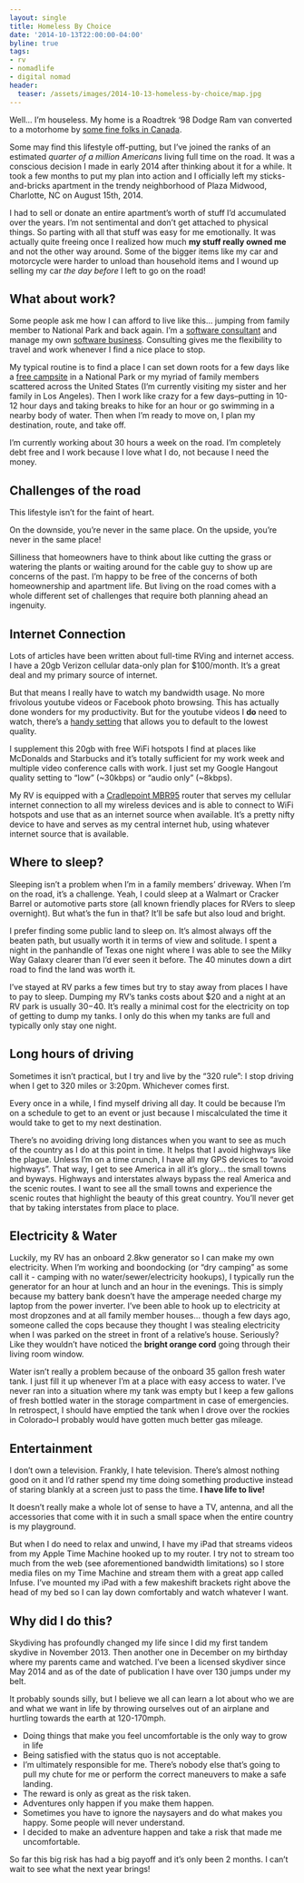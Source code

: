 ```yaml
---
layout: single
title: Homeless By Choice
date: '2014-10-13T22:00:00-04:00'
byline: true
tags:
- rv
- nomadlife
- digital nomad
header:
  teaser: /assets/images/2014-10-13-homeless-by-choice/map.jpg
---
```


Well... I’m houseless. My home is a Roadtrek ‘98 Dodge Ram van converted to a motorhome by [some fine folks in Canada](http://www.roadtrek.com/).

Some may find this lifestyle off-putting, but I’ve joined the ranks of an estimated *quarter of a million Americans* living full time on the road. It was a conscious decision I made in early 2014 after thinking about it for a while. It took a few months to put my plan into action and I officially left my sticks-and-bricks apartment in the trendy neighborhood of Plaza Midwood, Charlotte, NC on August 15th, 2014.

I had to sell or donate an entire apartment’s worth of stuff I’d accumulated over the years. I’m not sentimental and don’t get  attached to physical things. So parting with all that stuff was easy for me emotionally. It was actually quite freeing once I realized how much **my stuff really owned me** and not the other way around. Some of the bigger items like my car and motorcycle were harder to unload than household items and I wound up selling my car *the day before* I left to go on the road!

## What about work?

Some people ask me how I can afford to live like this... jumping from family member to National Park and back again. I’m a [software consultant](http://infinite.red) and manage my own [software business](http://otgapps.io). Consulting gives me the flexibility to travel and work whenever I find a nice place to stop.

My typical routine is to find a place I can set down roots for a few days like a [free campsite](http://www.freecampsites.net) in a National Park or my myriad of family members scattered across the United States (I’m currently visiting my sister and her family in Los Angeles). Then I work like crazy for a few days–putting in 10-12 hour days and taking breaks to hike for an hour or go swimming in a nearby body of water. Then when I’m ready to move on, I plan my destination, route, and take off.

I’m currently working about 30 hours a week on the road. I’m completely debt free and I work because I love what I do, not because I need the money.

## Challenges of the road

This lifestyle isn’t for the faint of heart.

On the downside, you’re never in the same place.
On the upside, you’re never in the same place!

Silliness that homeowners have to think about like cutting the grass or watering the plants or waiting around for the cable guy to show up are concerns of the past. I’m happy to be free of the concerns of both homeownership and apartment life. But living on the road comes with a whole different set of challenges that require both planning ahead an ingenuity.

## Internet Connection

Lots of articles have been written about full-time RVing and internet access. I have a 20gb Verizon cellular data-only plan for $100/month. It’s a great deal and my primary source of internet.

But that means I really have to watch my bandwidth usage. No more frivolous youtube videos or Facebook photo browsing. This has actually done wonders for my productivity. But for the youtube videos I **do** need to watch, there’s a [handy setting](https://support.google.com/youtube/answer/91449?hl=en) that allows you to default to the lowest quality.

I supplement this 20gb with free WiFi hotspots I find at places like McDonalds and Starbucks and it’s totally sufficient for my work week and multiple video conference calls with work. I just set my Google Hangout quality setting to “low” (~30kbps) or “audio only” (~8kbps).

My RV is equipped with a [Cradlepoint MBR95](https://cradlepoint.com/support/mbr95) router that serves my cellular internet connection to all my wireless devices and is able to connect to WiFi hotspots and use that as an internet source when available. It’s a pretty nifty device to have and serves as my central internet hub, using whatever internet source that is available.

## Where to sleep?

Sleeping isn’t a problem when I’m in a family members’ driveway. When I’m on the road, it’s a challenge. Yeah, I could sleep at a Walmart or Cracker Barrel or automotive parts store (all known friendly places for RVers to sleep overnight). But what’s the fun in that? It’ll be safe but also loud and bright.

I prefer finding some public land to sleep on. It’s almost always off the beaten path, but usually worth it in terms of view and solitude. I spent a night in the panhandle of Texas one night where I was able to see the Milky Way Galaxy clearer than I’d ever seen it before. The 40 minutes down a dirt road to find the land was worth it.

I’ve stayed at RV parks a few times but try to stay away from places I have to pay to sleep. Dumping my RV’s tanks costs about $20 and a night at an RV park is usually $30-$40. It’s really a minimal cost for the electricity on top of getting to dump my tanks. I only do this when my tanks are full and typically only stay one night.

## Long hours of driving

Sometimes it isn’t practical, but I try and live by the “320 rule”: I stop driving when I get to 320 miles or 3:20pm. Whichever comes first.

Every once in a while, I find myself driving all day. It could be because I’m on a schedule to get to an event or just because I miscalculated the time it would take to get to my next destination.

There’s no avoiding driving long distances when you want to see as much of the country as I do at this point in time. It helps that I avoid highways like the plague. Unless I’m on a time crunch, I have all my GPS devices to “avoid highways”. That way, I get to see America in all it’s glory... the small towns and byways. Highways and interstates always bypass the real America and the scenic routes. I want to see all the small towns and experience the scenic routes that highlight the beauty of this great country. You’ll never get that by taking interstates from place to place.

## Electricity & Water

Luckily, my RV has an onboard 2.8kw generator so I can make my own electricity. When I’m working and boondocking (or “dry camping” as some call it - camping with no water/sewer/electricity hookups), I typically run the generator for an hour at lunch and an hour in the evenings. This is simply because my battery bank doesn’t have the amperage needed charge my laptop from the power inverter. I’ve been able to hook up to electricity at most dropzones and at all family member houses... though a few days ago, someone called the cops because they thought I was stealing electricity when I was parked on the street in front of a relative’s house. Seriously? Like they wouldn’t have noticed the **bright orange cord** going through their living room window.

Water isn’t really a problem because of the onboard 35 gallon fresh water tank. I just fill it up whenever I’m at a place with easy access to water. I’ve never ran into a situation where my tank was empty but I keep a few gallons of fresh bottled water in the storage compartment in case of emergencies. In retrospect, I should have emptied the tank when I drove over the rockies in Colorado–I probably would have gotten much better gas mileage.

## Entertainment

I don’t own a television. Frankly, I hate television. There’s almost nothing good on it and I’d rather spend my time doing something productive instead of staring blankly at a screen just to pass the time. **I have life to live!**

It doesn’t really make a whole lot of sense to have a TV,  antenna, and all the accessories that come with it in such a small space when the entire country is my playground.

But when I do need to relax and unwind, I have my iPad that streams videos from my Apple Time Machine hooked up to my router. I try not to stream too much from the web (see aforementioned bandwidth limitations) so I store media files on my Time Machine and stream them with a great app called Infuse. I’ve mounted my iPad with a few makeshift brackets right above the head of my bed so I can lay down comfortably and watch whatever I want.

## Why did I do this?

Skydiving has profoundly changed my life since I did my first tandem skydive in November 2013. Then another one in December on my birthday where my parents came and watched. I’ve been a licensed skydiver since May 2014 and as of the date of publication I have over 130 jumps under my belt.

It probably sounds silly, but I believe we all can learn a lot about who we are and what we want in life by throwing ourselves out of an airplane and hurtling towards the earth at 120-170mph.

 - Doing things that make you feel uncomfortable is the only way to grow in life
 - Being satisfied with the status quo is not acceptable.
 - I’m ultimately responsible for me. There’s nobody else that’s going to pull my chute for me or perform the correct maneuvers to make a safe landing.
 - The reward is only as great as the risk taken.
 - Adventures only happen if you make them happen.
 - Sometimes you have to ignore the naysayers and do what makes you happy. Some people will never understand.
 - I decided to make an adventure happen and take a risk that made me uncomfortable.

So far this big risk has had a big payoff and it’s only been 2 months. I can’t wait to see what the next year brings!
